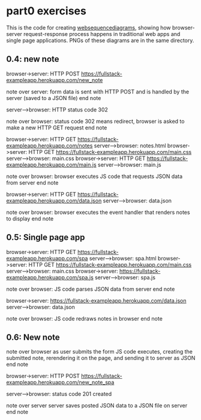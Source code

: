 # part0 exercises

This is the code for creating [websequencediagrams](https://www.websequencediagrams.com/), showing how browser-server request-response process happens in traditional web apps and single page applications. PNGs of these diagrams are in the same directory.

## 0.4: new note

browser->server: HTTP POST https://fullstack-exampleapp.herokuapp.com/new_note

note over server:
form data is sent with HTTP POST
and is handled by the server
(saved to a JSON file)
end note

server-->browser: HTTP status code 302

note over browser:
  status code 302 means redirect, 
  browser is asked to make a new HTTP GET request
end note

browser->server: HTTP GET https://fullstack-exampleapp.herokuapp.com/notes
server-->browser: notes.html
browser->server: HTTP GET https://fullstack-exampleapp.herokuapp.com/main.css
server-->browser: main.css
browser->server: HTTP GET https://fullstack-exampleapp.herokuapp.com/main.js
server-->browser: main.js

note over browser:
  browser executes JS code
  that requests JSON data from server
end note

browser->server: HTTP GET https://fullstack-exampleapp.herokuapp.com/data.json
server-->browser: data.json

note over browser:
  browser executes the event handler
  that renders notes to display
end note

## 0.5: Single page app

browser->server: HTTP GET https://fullstack-exampleapp.herokuapp.com/spa
server-->browser: spa.html
browser->server: HTTP GET https://fullstack-exampleapp.herokuapp.com/main.css
server-->browser: main.css
browser->server: https://fullstack-exampleapp.herokuapp.com/spa.js
server-->browser: spa.js

note over browser:
    JS code parses JSON data from server
end note

browser->server: https://fullstack-exampleapp.herokuapp.com/data.json
server-->browser: data.json

note over browser:
    JS code redraws notes in browser
end note


## 0.6: New note

note over browser
    as user submits the form
    JS code executes,
    creating the submitted note,
    rerendering it on the page, and
    sending it to server as JSON
end note

browser->server: HTTP POST https://fullstack-exampleapp.herokuapp.com/new_note_spa

server-->browser: status code 201 created

note over server
    server saves posted JSON data
    to a JSON file on server
end note
